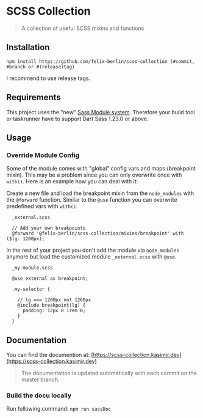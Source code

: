 # SCSS Collection

> A collection of useful SCSS mixins and functions

## Installation

```
npm install https://github.com/felix-berlin/scss-collection (#commit, #branch or #(release)tag)
```

I recommend to use release tags.

## Requirements

This project uses the "new" [Sass Module system](https://sass-lang.com/blog/the-module-system-is-launched). Therefore your build tool or taskrunner have to support Dart Sass 1.23.0 or above.

## Usage

### Override Module Config

Some of the module comes with "global" config vars and maps (breakpoint mixin). This may be a problem since you can only overwrite once with `with()`.
Here is an example how you can deal with it:

Create a new file and load the breakpoint mixin from the `node_modules` with the `@forward` function. Similar to the `@use` function you can overwrite predefined vars with `with()`.

```
  _external.scss

  // Add your own breakpoints
  @forward '@felix-berlin/scss-collection/mixins/breakpoint' with ($lg: 1200px);
```

In the rest of your project you don't add the module via `node_modules` anymore but load the customized module `_external.scss` with `@use`.

```
  _my-module.scss

  @use external as breakpoint;

  .my-selector {

    // lg === 1200px not 1260px
    @include breakpoint(lg) {
      padding: 12px 0 1rem 0;
    }
  }

```

## Documentation

You can find the documention at: [https://scss-collection.kasimir.dev](https://scss-collection.kasimir.dev)

> The documentation is updated automatically with each commit on the master branch.

### Build the docu locally

Run following command:
`npm run sassDoc`
